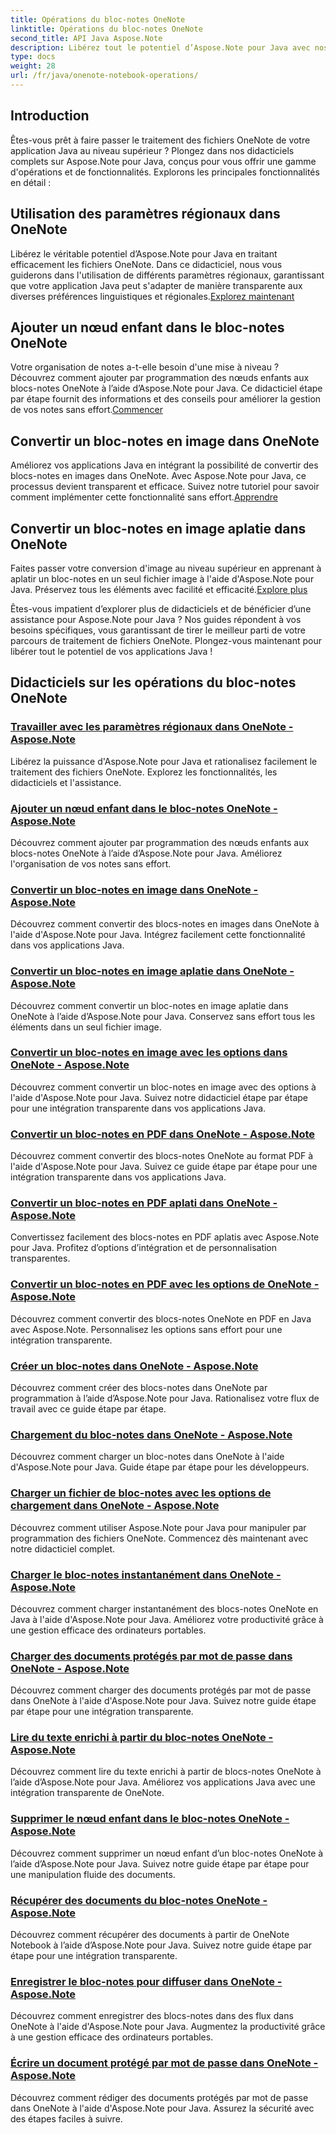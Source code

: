 ```yaml
---
title: Opérations du bloc-notes OneNote
linktitle: Opérations du bloc-notes OneNote
second_title: API Java Aspose.Note
description: Libérez tout le potentiel d’Aspose.Note pour Java avec nos didacticiels sur les opérations du bloc-notes OneNote. Fournissez un guide étape par étape pour améliorer vos applications Java.
type: docs
weight: 28
url: /fr/java/onenote-notebook-operations/
---
```


## Introduction

Êtes-vous prêt à faire passer le traitement des fichiers OneNote de votre application Java au niveau supérieur ? Plongez dans nos didacticiels complets sur Aspose.Note pour Java, conçus pour vous offrir une gamme d'opérations et de fonctionnalités. Explorons les principales fonctionnalités en détail :

## Utilisation des paramètres régionaux dans OneNote

 Libérez le véritable potentiel d’Aspose.Note pour Java en traitant efficacement les fichiers OneNote. Dans ce didacticiel, nous vous guiderons dans l'utilisation de différents paramètres régionaux, garantissant que votre application Java peut s'adapter de manière transparente aux diverses préférences linguistiques et régionales.[Explorez maintenant](./working-with-locales/)

## Ajouter un nœud enfant dans le bloc-notes OneNote

Votre organisation de notes a-t-elle besoin d'une mise à niveau ? Découvrez comment ajouter par programmation des nœuds enfants aux blocs-notes OneNote à l’aide d’Aspose.Note pour Java. Ce didacticiel étape par étape fournit des informations et des conseils pour améliorer la gestion de vos notes sans effort.[Commencer](./add-child-node/)

## Convertir un bloc-notes en image dans OneNote

 Améliorez vos applications Java en intégrant la possibilité de convertir des blocs-notes en images dans OneNote. Avec Aspose.Note pour Java, ce processus devient transparent et efficace. Suivez notre tutoriel pour savoir comment implémenter cette fonctionnalité sans effort.[Apprendre](./convert-notebook-to-image/)

## Convertir un bloc-notes en image aplatie dans OneNote

 Faites passer votre conversion d'image au niveau supérieur en apprenant à aplatir un bloc-notes en un seul fichier image à l'aide d'Aspose.Note pour Java. Préservez tous les éléments avec facilité et efficacité.[Explore plus](./convert-notebook-to-flattened-image/)

Êtes-vous impatient d’explorer plus de didacticiels et de bénéficier d’une assistance pour Aspose.Note pour Java ? Nos guides répondent à vos besoins spécifiques, vous garantissant de tirer le meilleur parti de votre parcours de traitement de fichiers OneNote. Plongez-vous maintenant pour libérer tout le potentiel de vos applications Java !
## Didacticiels sur les opérations du bloc-notes OneNote
### [Travailler avec les paramètres régionaux dans OneNote - Aspose.Note](./working-with-locales/)
Libérez la puissance d'Aspose.Note pour Java et rationalisez facilement le traitement des fichiers OneNote. Explorez les fonctionnalités, les didacticiels et l'assistance.
### [Ajouter un nœud enfant dans le bloc-notes OneNote - Aspose.Note](./add-child-node/)
Découvrez comment ajouter par programmation des nœuds enfants aux blocs-notes OneNote à l’aide d’Aspose.Note pour Java. Améliorez l'organisation de vos notes sans effort.
### [Convertir un bloc-notes en image dans OneNote - Aspose.Note](./convert-notebook-to-image/)
Découvrez comment convertir des blocs-notes en images dans OneNote à l'aide d'Aspose.Note pour Java. Intégrez facilement cette fonctionnalité dans vos applications Java.
### [Convertir un bloc-notes en image aplatie dans OneNote - Aspose.Note](./convert-notebook-to-flattened-image/)
Découvrez comment convertir un bloc-notes en image aplatie dans OneNote à l’aide d’Aspose.Note pour Java. Conservez sans effort tous les éléments dans un seul fichier image.
### [Convertir un bloc-notes en image avec les options dans OneNote - Aspose.Note](./convert-notebook-to-image-with-options/)
Découvrez comment convertir un bloc-notes en image avec des options à l'aide d'Aspose.Note pour Java. Suivez notre didacticiel étape par étape pour une intégration transparente dans vos applications Java.
### [Convertir un bloc-notes en PDF dans OneNote - Aspose.Note](./convert-notebook-to-pdf/)
Découvrez comment convertir des blocs-notes OneNote au format PDF à l'aide d'Aspose.Note pour Java. Suivez ce guide étape par étape pour une intégration transparente dans vos applications Java.
### [Convertir un bloc-notes en PDF aplati dans OneNote - Aspose.Note](./convert-notebook-to-flattened-pdf/)
Convertissez facilement des blocs-notes en PDF aplatis avec Aspose.Note pour Java. Profitez d’options d’intégration et de personnalisation transparentes.
### [Convertir un bloc-notes en PDF avec les options de OneNote - Aspose.Note](./convert-notebook-to-pdf-with-options/)
Découvrez comment convertir des blocs-notes OneNote en PDF en Java avec Aspose.Note. Personnalisez les options sans effort pour une intégration transparente.
### [Créer un bloc-notes dans OneNote - Aspose.Note](./create-notebook/)
Découvrez comment créer des blocs-notes dans OneNote par programmation à l’aide d’Aspose.Note pour Java. Rationalisez votre flux de travail avec ce guide étape par étape.
### [Chargement du bloc-notes dans OneNote - Aspose.Note](./loading-notebook/)
Découvrez comment charger un bloc-notes dans OneNote à l'aide d'Aspose.Note pour Java. Guide étape par étape pour les développeurs.
### [Charger un fichier de bloc-notes avec les options de chargement dans OneNote - Aspose.Note](./load-notebook-file-with-load-options/)
Découvrez comment utiliser Aspose.Note pour Java pour manipuler par programmation des fichiers OneNote. Commencez dès maintenant avec notre didacticiel complet.
### [Charger le bloc-notes instantanément dans OneNote - Aspose.Note](./load-notebook-instantly/)
Découvrez comment charger instantanément des blocs-notes OneNote en Java à l'aide d'Aspose.Note pour Java. Améliorez votre productivité grâce à une gestion efficace des ordinateurs portables.
### [Charger des documents protégés par mot de passe dans OneNote - Aspose.Note](./load-password-protected-documents/)
Découvrez comment charger des documents protégés par mot de passe dans OneNote à l'aide d'Aspose.Note pour Java. Suivez notre guide étape par étape pour une intégration transparente.
### [Lire du texte enrichi à partir du bloc-notes OneNote - Aspose.Note](./read-rich-text/)
Découvrez comment lire du texte enrichi à partir de blocs-notes OneNote à l’aide d’Aspose.Note pour Java. Améliorez vos applications Java avec une intégration transparente de OneNote.
### [Supprimer le nœud enfant dans le bloc-notes OneNote - Aspose.Note](./remove-child-node/)
Découvrez comment supprimer un nœud enfant d’un bloc-notes OneNote à l’aide d’Aspose.Note pour Java. Suivez notre guide étape par étape pour une manipulation fluide des documents.
### [Récupérer des documents du bloc-notes OneNote - Aspose.Note](./retrieve-documents-from-onenote-notebook/)
Découvrez comment récupérer des documents à partir de OneNote Notebook à l’aide d’Aspose.Note pour Java. Suivez notre guide étape par étape pour une intégration transparente.
### [Enregistrer le bloc-notes pour diffuser dans OneNote - Aspose.Note](./save-notebook-to-stream/)
Découvrez comment enregistrer des blocs-notes dans des flux dans OneNote à l'aide d'Aspose.Note pour Java. Augmentez la productivité grâce à une gestion efficace des ordinateurs portables.
### [Écrire un document protégé par mot de passe dans OneNote - Aspose.Note](./write-password-protected-document/)
Découvrez comment rédiger des documents protégés par mot de passe dans OneNote à l'aide d'Aspose.Note pour Java. Assurez la sécurité avec des étapes faciles à suivre.